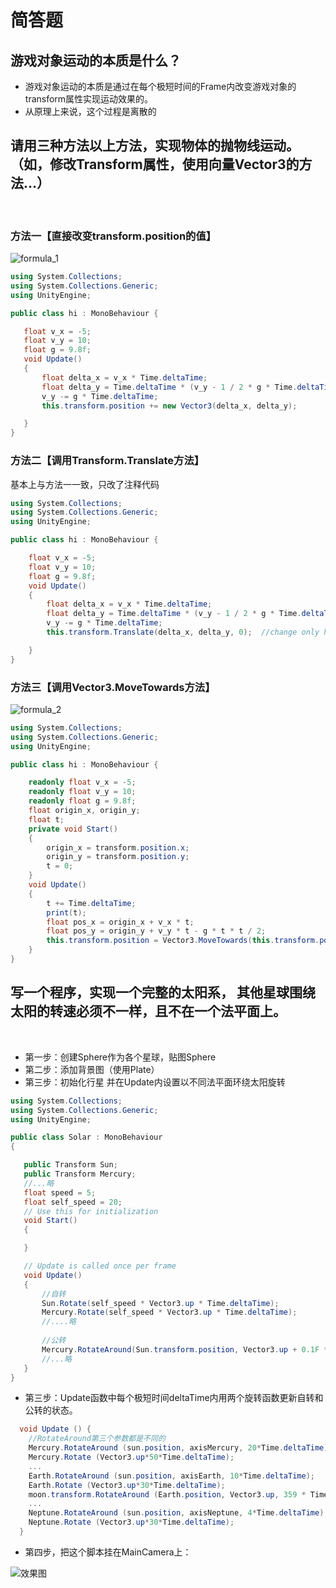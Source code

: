 # 简答题
## 游戏对象运动的本质是什么？

- 游戏对象运动的本质是通过在每个极短时间的Frame内改变游戏对象的transform属性实现运动效果的。
- 从原理上来说，这个过程是离散的
 
## 请用三种方法以上方法，实现物体的抛物线运动。（如，修改Transform属性，使用向量Vector3的方法…）
 
### 方法一【直接改变transform.position的值】

![formula_1](https://github.com/zys980808/Unity3D/blob/master/Homework/Homework2/basic_concepts/formula_1.jpg)
    
 ```csharp
using System.Collections;
using System.Collections.Generic;
using UnityEngine;

public class hi : MonoBehaviour {

    float v_x = -5;
    float v_y = 10;
    float g = 9.8f;
    void Update()
    {
        float delta_x = v_x * Time.deltaTime;
        float delta_y = Time.deltaTime * (v_y - 1 / 2 * g * Time.deltaTime);
        v_y -= g * Time.deltaTime;
        this.transform.position += new Vector3(delta_x, delta_y);

    }
}
```


### 方法二【调用Transform.Translate方法】

基本上与方法一一致，只改了注释代码
```csharp
using System.Collections;
using System.Collections.Generic;
using UnityEngine;

public class hi : MonoBehaviour {

    float v_x = -5;
    float v_y = 10;
    float g = 9.8f;
    void Update()
    {
        float delta_x = v_x * Time.deltaTime;
        float delta_y = Time.deltaTime * (v_y - 1 / 2 * g * Time.deltaTime);
        v_y -= g * Time.deltaTime;
        this.transform.Translate(delta_x, delta_y, 0);  //change only here

    }
}

```
### 方法三【调用Vector3.MoveTowards方法】
![formula_2](https://github.com/zys980808/Unity3D/blob/master/Homework/Homework2/basic_concepts/formula_2.jpg)

```csharp
using System.Collections;
using System.Collections.Generic;
using UnityEngine;

public class hi : MonoBehaviour {

    readonly float v_x = -5;
    readonly float v_y = 10;
    readonly float g = 9.8f;
    float origin_x, origin_y;
    float t;
    private void Start()
    {
        origin_x = transform.position.x;
        origin_y = transform.position.y;
        t = 0;
    }
    void Update()
    {
        t += Time.deltaTime;
        print(t);
        float pos_x = origin_x + v_x * t;
        float pos_y = origin_y + v_y * t - g * t * t / 2;
        this.transform.position = Vector3.MoveTowards(this.transform.position,new Vector3(pos_x,pos_y,0),10);
    }
}
```

## 写一个程序，实现一个完整的太阳系， 其他星球围绕太阳的转速必须不一样，且不在一个法平面上。
 

- 第一步：创建Sphere作为各个星球，贴图Sphere
- 第二步：添加背景图（使用Plate）
- 第三步：初始化行星 并在Update内设置以不同法平面环绕太阳旋转
 ```csharp
using System.Collections;
using System.Collections.Generic;
using UnityEngine;

public class Solar : MonoBehaviour
{

    public Transform Sun;
    public Transform Mercury;
    //...略
    float speed = 5;
    float self_speed = 20;
    // Use this for initialization
    void Start()
    {

    }

    // Update is called once per frame
    void Update()
    {
        //自转
        Sun.Rotate(self_speed * Vector3.up * Time.deltaTime);
        Mercury.Rotate(self_speed * Vector3.up * Time.deltaTime);
        //....略
 
        //公转
        Mercury.RotateAround(Sun.transform.position, Vector3.up + 0.1F * Vector3.left, speed  * Time.deltaTime / 87 * 500);
        //...略
    }
}
```

- 第三步：Update函数中每个极短时间deltaTime内用两个旋转函数更新自转和公转的状态。 

```csharp
  void Update () {
  	//RotateAround第三个参数都是不同的
  	Mercury.RotateAround (sun.position, axisMercury, 20*Time.deltaTime);
  	Mercury.Rotate (Vector3.up*50*Time.deltaTime);
  	...
  	Earth.RotateAround (sun.position, axisEarth, 10*Time.deltaTime);
  	Earth.Rotate (Vector3.up*30*Time.deltaTime);
  	moon.transform.RotateAround (Earth.position, Vector3.up, 359 * Time.deltaTime);
  	...
  	Neptune.RotateAround (sun.position, axisNeptune, 4*Time.deltaTime);
  	Neptune.Rotate (Vector3.up*30*Time.deltaTime);
  }
```

- 第四步，把这个脚本挂在MainCamera上：

![效果图](https://github.com/zys980808/Unity3D/blob/master/Homework/Homework2/SolarSystem/Soloar_screenshot.jpg)
